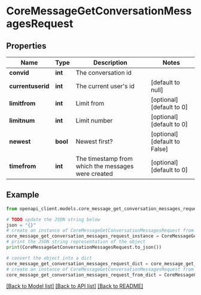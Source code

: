 # CoreMessageGetConversationMessagesRequest


## Properties

Name | Type | Description | Notes
------------ | ------------- | ------------- | -------------
**convid** | **int** | The conversation id | 
**currentuserid** | **int** | The current user&#39;s id | [default to null]
**limitfrom** | **int** | Limit from | [optional] [default to 0]
**limitnum** | **int** | Limit number | [optional] [default to 0]
**newest** | **bool** | Newest first? | [optional] [default to False]
**timefrom** | **int** | The timestamp from which the messages were created | [optional] [default to 0]

## Example

```python
from openapi_client.models.core_message_get_conversation_messages_request import CoreMessageGetConversationMessagesRequest

# TODO update the JSON string below
json = "{}"
# create an instance of CoreMessageGetConversationMessagesRequest from a JSON string
core_message_get_conversation_messages_request_instance = CoreMessageGetConversationMessagesRequest.from_json(json)
# print the JSON string representation of the object
print(CoreMessageGetConversationMessagesRequest.to_json())

# convert the object into a dict
core_message_get_conversation_messages_request_dict = core_message_get_conversation_messages_request_instance.to_dict()
# create an instance of CoreMessageGetConversationMessagesRequest from a dict
core_message_get_conversation_messages_request_from_dict = CoreMessageGetConversationMessagesRequest.from_dict(core_message_get_conversation_messages_request_dict)
```
[[Back to Model list]](../README.md#documentation-for-models) [[Back to API list]](../README.md#documentation-for-api-endpoints) [[Back to README]](../README.md)


